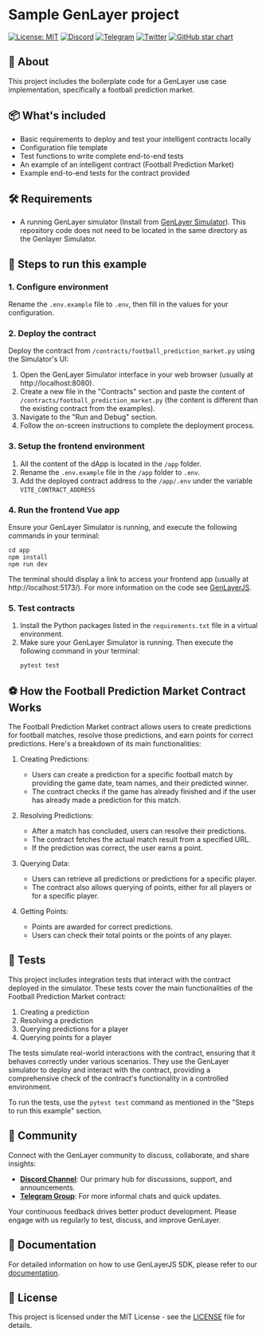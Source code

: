 # Sample GenLayer project
[![License: MIT](https://img.shields.io/badge/License-MIT-green.svg)](https://opensource.org/license/mit/)
[![Discord](https://dcbadge.vercel.app/api/server/8Jm4v89VAu?compact=true&style=flat)](https://discord.gg/8Jm4v89VAu)
[![Telegram](https://img.shields.io/badge/Telegram--T.svg?style=social&logo=telegram)](https://t.me/genlayer)
[![Twitter](https://img.shields.io/twitter/url/https/twitter.com/yeagerai.svg?style=social&label=Follow%20%40GenLayer)](https://x.com/GenLayer)
[![GitHub star chart](https://img.shields.io/github/stars/yeagerai/genlayer-project-boilerplate?style=social)](https://star-history.com/#yeagerai/genlayer-js)

## 👀 About
This project includes the boilerplate code for a GenLayer use case implementation, specifically a football prediction market.

## 📦 What's included
- Basic requirements to deploy and test your intelligent contracts locally
- Configuration file template
- Test functions to write complete end-to-end tests
- An example of an intelligent contract (Football Prediction Market)
- Example end-to-end tests for the contract provided

## 🛠️ Requirements
- A running GenLayer simulator (Install from [GenLayer Simulator](https://github.com/yeagerai/genlayer-simulator)). This repository code does not need to be located in the same directory as the Genlayer Simulator.

## 🚀 Steps to run this example

### 1. Configure environment
   Rename the `.env.example` file to `.env`, then fill in the values for your configuration.

### 2. Deploy the contract
   Deploy the contract from `/contracts/football_prediction_market.py` using the Simulator's UI:
   1. Open the GenLayer Simulator interface in your web browser (usually at http://localhost:8080).
   2. Create a new file in the "Contracts" section and paste the content of `/contracts/football_prediction_market.py` (the content is different than the existing contract from the examples).
   3. Navigate to the "Run and Debug" section.
   4. Follow the on-screen instructions to complete the deployment process.

### 3. Setup the frontend environment
  1. All the content of the dApp is located in the `/app` folder.
  2. Rename the `.env.example` file in the `/app` folder to `.env`.
  3. Add the deployed contract address to the `/app/.env` under the variable `VITE_CONTRACT_ADDRESS`

### 4. Run the frontend Vue app
   Ensure your GenLayer Simulator is running, and execute the following commands in your terminal:
   ```shell
   cd app
   npm install
   npm run dev
   ```
   The terminal should display a link to access your frontend app (usually at http://localhost:5173/).
   For more information on the code see [GenLayerJS](https://github.com/yeagerai/genlayer-js).
   
### 5. Test contracts
1. Install the Python packages listed in the `requirements.txt` file in a virtual environment.
2. Make sure your GenLayer Simulator is running. Then execute the following command in your terminal:
   ```shell
   pytest test
   ```

## ⚽ How the Football Prediction Market Contract Works

The Football Prediction Market contract allows users to create predictions for football matches, resolve those predictions, and earn points for correct predictions. Here's a breakdown of its main functionalities:

1. Creating Predictions:
   - Users can create a prediction for a specific football match by providing the game date, team names, and their predicted winner.
   - The contract checks if the game has already finished and if the user has already made a prediction for this match.

2. Resolving Predictions:
   - After a match has concluded, users can resolve their predictions.
   - The contract fetches the actual match result from a specified URL.
   - If the prediction was correct, the user earns a point.

3. Querying Data:
   - Users can retrieve all predictions or predictions for a specific player.
   - The contract also allows querying of points, either for all players or for a specific player.

4. Getting Points:
   - Points are awarded for correct predictions.
   - Users can check their total points or the points of any player.

## 🧪 Tests

This project includes integration tests that interact with the contract deployed in the simulator. These tests cover the main functionalities of the Football Prediction Market contract:

1. Creating a prediction
2. Resolving a prediction
3. Querying predictions for a player
4. Querying points for a player

The tests simulate real-world interactions with the contract, ensuring that it behaves correctly under various scenarios. They use the GenLayer simulator to deploy and interact with the contract, providing a comprehensive check of the contract's functionality in a controlled environment.

To run the tests, use the `pytest test` command as mentioned in the "Steps to run this example" section.


## 💬 Community
Connect with the GenLayer community to discuss, collaborate, and share insights:
- **[Discord Channel](https://discord.gg/8Jm4v89VAu)**: Our primary hub for discussions, support, and announcements.
- **[Telegram Group](https://t.me/genlayer)**: For more informal chats and quick updates.

Your continuous feedback drives better product development. Please engage with us regularly to test, discuss, and improve GenLayer.

## 📖 Documentation
For detailed information on how to use GenLayerJS SDK, please refer to our [documentation](https://docs.genlayer.io/).

## 📜 License
This project is licensed under the MIT License - see the [LICENSE](LICENSE) file for details.
